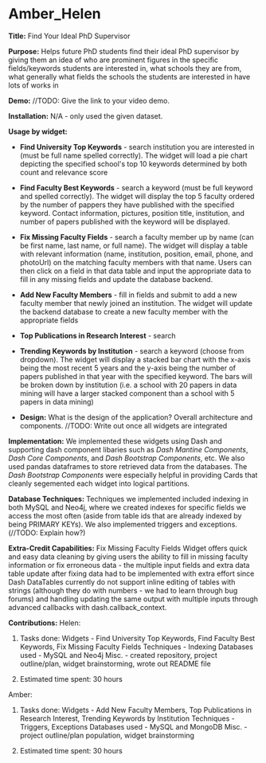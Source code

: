 # Amber_Helen

**Title:** Find Your Ideal PhD Supervisor

**Purpose:** Helps future PhD students find their ideal PhD supervisor by giving them an idea of who are prominent figures
in the specific fields/keywords students are interested in, what schools they are from, what generally what fields the schools
the students are interested in have lots of works in

**Demo:** //TODO: Give the link to your video demo.

**Installation:** N/A - only used the given dataset.

**Usage by widget:**

- **Find University Top Keywords** - search institution you are interested in (must be full name spelled correctly). The widget will load a pie chart depicting
  the specified school's top 10 keywords determined by both count and relevance score

- **Find Faculty Best Keywords** - search a keyword (must be full keyword and spelled correctly). The widget will display the top 5 faculty ordered by the number of
  pappers they have published with the specified keyword. Contact information, pictures, position title, institution, and number of papers
  published with the keyword will be displayed.

- **Fix Missing Faculty Fields** - search a faculty member up by name (can be first name, last name, or full name). The widget will display a table with relevant information
  (name, institution, position, email, phone, and photoUrl) on the matching faculty members with that name. Users can then click on a field
  in that data table and input the appropriate data to fill in any missing fields and update the database backend.

- **Add New Faculty Members** - fill in fields and submit to add a new faculty member that newly joined an institution. The widget will update the backend database to create
  a new faculty member with the appropriate fields

- **Top Publications in Research Interest** - search

- **Trending Keywords by Institution** - search a keyword (choose from dropdown). The widget will display a stacked bar chart with the x-axis being the most recent
  5 years and the y-axis being the number of papers published in that year with the specified keyword. The bars will be broken down by
  institution (i.e. a school with 20 papers in data mining will have a larger stacked component than a school with 5 papers in data mining)

- **Design:** What is the design of the application? Overall architecture and components. //TODO: Write out once all widgets are integrated

**Implementation:** We implemented these widgets using Dash and supporting dash component libaries such as _Dash Mantine Components_, _Dash Core Components_, and _Dash Bootstrap Components_, etc. We also used pandas dataframes to store retrieved data from the databases. The _Dash Bootstrap Components_ were especially helpful in providing Cards that cleanly segemented each widget into logical partitions.

**Database Techniques:** Techniques we implemented included indexing in both MySQL and Neo4j, where we created indexes for specific fields we access the most often (aside from table ids that are already indexed by being PRIMARY KEYs). We also implemented triggers and exceptions. (//TODO: Explain how?)

**Extra-Credit Capabilities:** Fix Missing Faculty Fields Widget offers quick and easy data cleaning by giving users the ability to fill in missing faculty information or fix erroneous data - the multiple input fields and extra data table update after fixing data had to be implemented with extra effort since Dash DataTables currently do not support inline editing of tables with strings (although they do with numbers - we had to learn through bug forums) and handling updating the same output with multiple inputs through advanced callbacks with dash.callback_context.

**Contributions:**
Helen:

1. Tasks done:
   Widgets - Find University Top Keywords, Find Faculty Best Keywords, Fix Missing Faculty Fields
   Techniques - Indexing
   Databases used - MySQL and Neo4j
   Misc. - created repository, project outline/plan, widget brainstorming, wrote out README file

2. Estimated time spent: 30 hours

Amber:

1. Tasks done:
   Widgets - Add New Faculty Members, Top Publications in Research Interest, Trending Keywords by Institution
   Techniques - Triggers, Exceptions
   Databases used - MySQL and MongoDB
   Misc. - project outline/plan population, widget brainstorming

2. Estimated time spent: 30 hours
